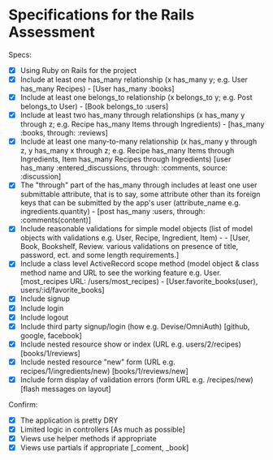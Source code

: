 # Specifications for the Rails Assessment

Specs:
- [x] Using Ruby on Rails for the project
- [x] Include at least one has_many relationship (x has_many y; e.g. User has_many Recipes) - [User has_many :books] 
- [x] Include at least one belongs_to relationship (x belongs_to y; e.g. Post belongs_to User) - [Book belongs_to :users]
- [x] Include at least two has_many through relationships (x has_many y through z; e.g. Recipe has_many Items through Ingredients) - [has_many :books, through: :reviews]
- [x] Include at least one many-to-many relationship (x has_many y through z, y has_many x through z; e.g. Recipe has_many Items through Ingredients, Item has_many Recipes through Ingredients) [user has_many :entered_discussions, through: :comments, source: :discussion]
- [x] The "through" part of the has_many through includes at least one user submittable attribute, that is to say, some attribute other than its foreign keys that can be submitted by the app's user (attribute_name e.g. ingredients.quantity) - [post has_many :users, through: :comments(content)]
- [x] Include reasonable validations for simple model objects (list of model objects with validations e.g. User, Recipe, Ingredient, Item) - - [User, Book, Bookshelf, Review. various validations on presence of title, password, ect. and some length requirements.]
- [x] Include a class level ActiveRecord scope method (model object & class method name and URL to see the working feature e.g. User. [most_recipes URL: /users/most_recipes) - [User.favorite_books(user), users/:id/favorite_books]
- [x] Include signup
- [x] Include login
- [x] Include logout
- [x] Include third party signup/login (how e.g. Devise/OmniAuth) [github, google, facebook]
- [x] Include nested resource show or index (URL e.g. users/2/recipes) [books/1/reviews]
- [x] Include nested resource "new" form (URL e.g. recipes/1/ingredients/new) [books/1/reviews/new]
- [x] Include form display of validation errors (form URL e.g. /recipes/new) [flash messages on layout]

Confirm:
- [x] The application is pretty DRY
- [x] Limited logic in controllers [As much as possible]
- [x] Views use helper methods if appropriate
- [x] Views use partials if appropriate [_coment, _book]
